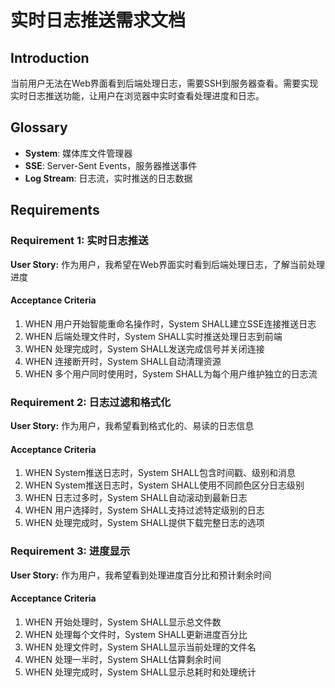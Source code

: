 # 实时日志推送需求文档

## Introduction

当前用户无法在Web界面看到后端处理日志，需要SSH到服务器查看。需要实现实时日志推送功能，让用户在浏览器中实时查看处理进度和日志。

## Glossary

- **System**: 媒体库文件管理器
- **SSE**: Server-Sent Events，服务器推送事件
- **Log Stream**: 日志流，实时推送的日志数据

## Requirements

### Requirement 1: 实时日志推送

**User Story:** 作为用户，我希望在Web界面实时看到后端处理日志，了解当前处理进度

#### Acceptance Criteria

1. WHEN 用户开始智能重命名操作时，System SHALL建立SSE连接推送日志
2. WHEN 后端处理文件时，System SHALL实时推送处理日志到前端
3. WHEN 处理完成时，System SHALL发送完成信号并关闭连接
4. WHEN 连接断开时，System SHALL自动清理资源
5. WHEN 多个用户同时使用时，System SHALL为每个用户维护独立的日志流

### Requirement 2: 日志过滤和格式化

**User Story:** 作为用户，我希望看到格式化的、易读的日志信息

#### Acceptance Criteria

1. WHEN System推送日志时，System SHALL包含时间戳、级别和消息
2. WHEN System推送日志时，System SHALL使用不同颜色区分日志级别
3. WHEN 日志过多时，System SHALL自动滚动到最新日志
4. WHEN 用户选择时，System SHALL支持过滤特定级别的日志
5. WHEN 处理完成时，System SHALL提供下载完整日志的选项

### Requirement 3: 进度显示

**User Story:** 作为用户，我希望看到处理进度百分比和预计剩余时间

#### Acceptance Criteria

1. WHEN 开始处理时，System SHALL显示总文件数
2. WHEN 处理每个文件时，System SHALL更新进度百分比
3. WHEN 处理文件时，System SHALL显示当前处理的文件名
4. WHEN 处理一半时，System SHALL估算剩余时间
5. WHEN 处理完成时，System SHALL显示总耗时和处理统计
